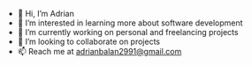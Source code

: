 - 👋 Hi, I’m Adrian
- 👀 I’m interested in learning more about software development
- 🌱 I’m currently working on personal and freelancing projects
- 💞️ I’m looking to collaborate on projects
- 📫 Reach me at adrianbalan2991@gmail.com

<!---
quatre29/quatre29 is a ✨ special ✨ repository because its `README.md` (this file) appears on your GitHub profile.
You can click the Preview link to take a look at your changes.
--->
